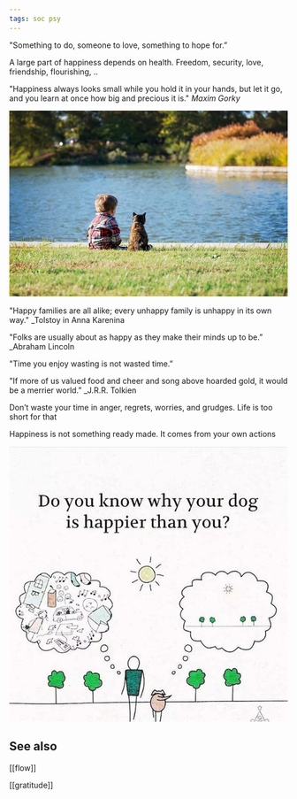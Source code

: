 ```yaml
---
tags: soc psy
---
```


"Something to do, someone to love, something to hope for.”

A large part of happiness depends on health. Freedom, security, love, friendship, flourishing, .. 

"Happiness always looks small while you hold it in your hands, but let it go, and you learn at once how big and precious it is." _Maxim Gorky_

![](/assets/static/img/boy-and-cat.jpeg)


"Happy families are all alike; every unhappy family is unhappy in its own way." _Tolstoy in Anna Karenina

"Folks are usually about as happy as they make their minds up to be.” _Abraham Lincoln

"Time you enjoy wasting is not wasted time.” 

"If more of us valued food and cheer and song above hoarded gold, it would be a merrier world.” _J.R.R. Tolkien

Don’t waste your time in anger, regrets, worries, and grudges. Life is too short for that

Happiness is not something ready made. It comes from your own actions


![](/assets/static/img/happier-dog.jpeg)

## See also 

[[flow]]

[[gratitude]]


